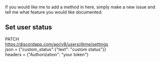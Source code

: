 If you would like me to add a method in here, simply make a new issue and tell me what feature you would like documented.


Set user status
-
PATCH<br />
https://discordapp.com/api/v8/users/@me/settings<br />
json = {"custom_status":{"text": "custom status"}}<br />
headers = {"Authorization": "your token"}<br />
